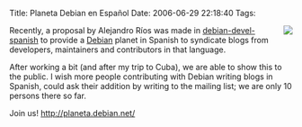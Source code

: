 Title: Planeta Debian en Español
Date: 2006-06-29 22:18:40
Tags: 

<p><img align="right" src="http://planeta.debian.net/images/debian.png"/>Recently, a proposal by Alejandro Ríos was made in <a target="_blank" href="http://lists.debian.org/debian-devel-spanish">debian-devel-spanish</a> to provide a <a target="_blank" href="http://www.debian.org/">Debian</a> planet in Spanish to syndicate blogs from developers, maintainers and contributors in that language.</p>

<p>After working a bit (and after my trip to Cuba), we are able to show this to the public. I wish more people contributing with Debian writing blogs in Spanish, could ask their addition by writing to the mailing list; we are only 10 persons there so far.</p>

<p>Join us! <a target="_blank" href="http://planeta.debian.net/"><a href="http://planeta.debian.net/">http://planeta.debian.net/</a></a></p>
